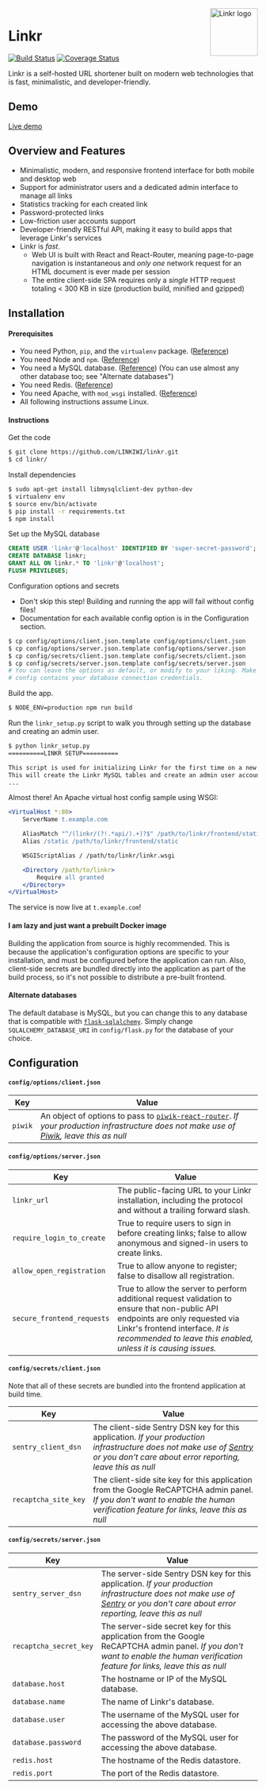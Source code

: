 <img alt="Linkr logo" src="https://cdn.rawgit.com/LINKIWI/linkr/a4853551/frontend/static/img/favicon.png" width="96px" height="96px" align="right" />

# Linkr

[![Build Status](https://travis-ci.org/LINKIWI/linkr.svg?branch=master)](https://travis-ci.org/LINKIWI/linkr)
[![Coverage Status](https://coveralls.io/repos/github/LINKIWI/linkr/badge.svg?branch=master)](https://coveralls.io/github/LINKIWI/linkr?branch=master)

Linkr is a self-hosted URL shortener built on modern web technologies that is fast, minimalistic, and developer-friendly.

## Demo

[Live demo](https://demo.linkrapp.com)

## Overview and Features

* Minimalistic, modern, and responsive frontend interface for both mobile and desktop web
* Support for administrator users and a dedicated admin interface to manage all links
* Statistics tracking for each created link
* Password-protected links
* Low-friction user accounts support
* Developer-friendly RESTful API, making it easy to build apps that leverage Linkr's services
* Linkr is *fast*.
  * Web UI is built with React and React-Router, meaning page-to-page navigation is instantaneous and *only one* network request for an HTML document is ever made per session
  * The entire client-side SPA requires only a *single* HTTP request totaling < 300 KB in size (production build, minified and gzipped)

## Installation

#### Prerequisites

* You need Python, `pip`, and the `virtualenv` package. ([Reference](https://virtualenv.pypa.io/en/stable/))
* You need Node and `npm`. ([Reference](https://nodejs.org/en/))
* You need a MySQL database. ([Reference](https://dev.mysql.com/doc/)) (You can use almost any other database too; see "Alternate databases")
* You need Redis. ([Reference](https://redis.io/download))
* You need Apache, with `mod_wsgi` installed. ([Reference](https://modwsgi.readthedocs.io/en/develop/))
* All following instructions assume Linux.

#### Instructions

Get the code

```bash
$ git clone https://github.com/LINKIWI/linkr.git
$ cd linkr/
```

Install dependencies

```bash
$ sudo apt-get install libmysqlclient-dev python-dev
$ virtualenv env
$ source env/bin/activate
$ pip install -r requirements.txt
$ npm install
```

Set up the MySQL database

```sql
CREATE USER 'linkr'@'localhost' IDENTIFIED BY 'super-secret-password';
CREATE DATABASE linkr;
GRANT ALL ON linkr.* TO 'linkr'@'localhost';
FLUSH PRIVILEGES;
```

Configuration options and secrets
  * Don't skip this step! Building and running the app will fail without config files!
  * Documentation for each available config option is in the Configuration section.

```bash
$ cp config/options/client.json.template config/options/client.json
$ cp config/options/server.json.template config/options/server.json
$ cp config/secrets/client.json.template config/secrets/client.json
$ cp config/secrets/server.json.template config/secrets/server.json
# You can leave the options as default, or modify to your liking. Make sure the server-side secrets
# config contains your database connection credentials.
```

Build the app.

```bash
$ NODE_ENV=production npm run build
```

Run the `linkr_setup.py` script to walk you through setting up the database and creating an admin user.

```bash
$ python linkr_setup.py
==========LINKR SETUP==========

This script is used for initializing Linkr for the first time on a new deployment.
This will create the Linkr MySQL tables and create an admin user account.
...
```

Almost there! An Apache virtual host config sample using WSGI:

```apache
<VirtualHost *:80>
    ServerName t.example.com

    AliasMatch "^/(linkr/(?!.*api/).+)?$" /path/to/linkr/frontend/static/dist/index.html
    Alias /static /path/to/linkr/frontend/static

    WSGIScriptAlias / /path/to/linkr/linkr.wsgi

    <Directory /path/to/linkr>
        Require all granted
    </Directory>
</VirtualHost>
```

The service is now live at `t.example.com`!

#### I am lazy and just want a prebuilt Docker image

Building the application from source is highly recommended. This is because the application's configuration options are specific to your installation, and must be configured before the application can run. Also, client-side secrets are bundled directly into the application as part of the build process, so it's not possible to distribute a pre-built frontend.

#### Alternate databases

The default database is MySQL, but you can change this to any database that is compatible with [`flask-sqlalchemy`](http://flask-sqlalchemy.pocoo.org/2.1/config/#connection-uri-format). Simply change `SQLALCHEMY_DATABASE_URI` in `config/flask.py` for the database of your choice.

## Configuration

#### `config/options/client.json`

|Key|Value|
|---|-----|
|`piwik`|An object of options to pass to [`piwik-react-router`](https://www.npmjs.com/package/piwik-react-router). *If your production infrastructure does not make use of [Piwik](http://piwik.org/), leave this as null*|

#### `config/options/server.json`

|Key|Value|
|---|-----|
|`linkr_url`|The public-facing URL to your Linkr installation, including the protocol and without a trailing forward slash.|
|`require_login_to_create`|True to require users to sign in before creating links; false to allow anonymous and signed-in users to create links.|
|`allow_open_registration`|True to allow anyone to register; false to disallow all registration.|
|`secure_frontend_requests`|True to allow the server to perform additional request validation to ensure that non-public API endpoints are only requested via Linkr's frontend interface. *It is recommended to leave this enabled, unless it is causing issues.*|

#### `config/secrets/client.json`

Note that all of these secrets are bundled into the frontend application at build time.

|Key|Value|
|---|-----|
|`sentry_client_dsn`|The client-side Sentry DSN key for this application. *If your production infrastructure does not make use of [Sentry](https://sentry.io) or you don't care about error reporting, leave this as null*|
|`recaptcha_site_key`|The client-side site key for this application from the Google ReCAPTCHA admin panel. *If you don't want to enable the human verification feature for links, leave this as null*|

#### `config/secrets/server.json`

|Key|Value|
|---|-----|
|`sentry_server_dsn`|The server-side Sentry DSN key for this application. *If your production infrastructure does not make use of [Sentry](https://sentry.io) or you don't care about error reporting, leave this as null*|
|`recaptcha_secret_key`|The server-side secret key for this application from the Google ReCAPTCHA admin panel. *If you don't want to enable the human verification feature for links, leave this as null*|
|`database.host`|The hostname or IP of the MySQL database.|
|`database.name`|The name of Linkr's database.|
|`database.user`|The username of the MySQL user for accessing the above database.|
|`database.password`|The password of the MySQL user for accessing the above database.|
|`redis.host`|The hostname of the Redis datastore.|
|`redis.port`|The port of the Redis datastore.|

